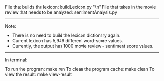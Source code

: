 File that builds the lexicon: buildLexicon.py "\n"
File that takes in the movie review that needs to be analyzed: sentimentAnalysis.py

*******************************************************
Note:
- There is no need to build the lexicon dictionary again. 
- Current lexicon has 5,946 different word-score values. 
- Currently, the output has 1000 movie review - sentiment score values. 
*******************************************************

In terminal: 

To run the program: make run
To clean the program cache: make clean
To view the result: make view-result